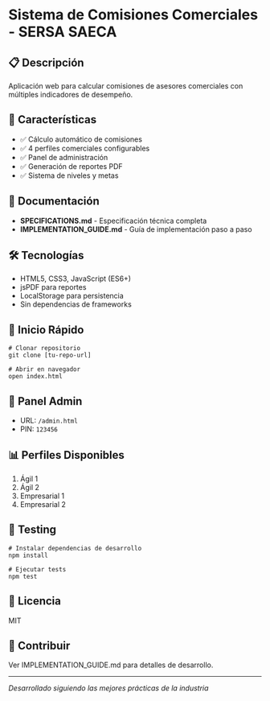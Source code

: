 # **Sistema de Comisiones Comerciales \- SERSA SAECA** 

## **📋 Descripción**

Aplicación web para calcular comisiones de asesores comerciales con múltiples indicadores de desempeño.

## **🚀 Características**

* ✅ Cálculo automático de comisiones  
* ✅ 4 perfiles comerciales configurables  
* ✅ Panel de administración  
* ✅ Generación de reportes PDF  
* ✅ Sistema de niveles y metas

## **📁 Documentación**

* **SPECIFICATIONS.md** \- Especificación técnica completa  
* **IMPLEMENTATION\_GUIDE.md** \- Guía de implementación paso a paso

## **🛠️ Tecnologías**

* HTML5, CSS3, JavaScript (ES6+)  
* jsPDF para reportes  
* LocalStorage para persistencia  
* Sin dependencias de frameworks

## **🏃 Inicio Rápido**

```shell
# Clonar repositorio
git clone [tu-repo-url]

# Abrir en navegador
open index.html
```

## **👤 Panel Admin**

* URL: `/admin.html`  
* PIN: `123456`

## **📊 Perfiles Disponibles**

1. Ágil 1  
2. Ágil 2  
3. Empresarial 1  
4. Empresarial 2

## **🧪 Testing**

```shell
# Instalar dependencias de desarrollo
npm install

# Ejecutar tests
npm test
```

## **📄 Licencia**

MIT

## **👥 Contribuir**

Ver IMPLEMENTATION\_GUIDE.md para detalles de desarrollo.

---

*Desarrollado siguiendo las mejores prácticas de la industria*

